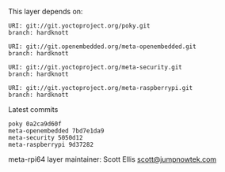 This layer depends on:

    URI: git://git.yoctoproject.org/poky.git
    branch: hardknott

    URI: git://git.openembedded.org/meta-openembedded.git
    branch: hardknott

    URI: git://git.yoctoproject.org/meta-security.git
    branch: hardknott

    URI: git://git.yoctoproject.org/meta-raspberrypi.git
    branch: hardknott

Latest commits

    poky 0a2ca9d60f
    meta-openembedded 7bd7e1da9
    meta-security 5050d12
    meta-raspberrypi 9d37282

meta-rpi64 layer maintainer: Scott Ellis <scott@jumpnowtek.com>
